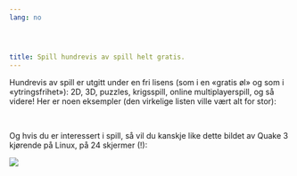 ```yaml
---
lang: no




title: Spill hundrevis av spill helt gratis.
---
```


Hundrevis av spill er utgitt under en fri lisens (som i en «gratis øl» og som i «ytringsfrihet»): 2D, 3D, puzzles, krigsspill, online multiplayerspill, og så videre! Her er noen eksempler (den virkelige listen ville vært alt for stor):

<div id="items">



<br class="clearboth" />


Og hvis du er interessert i spill, så vil du kanskje like dette bildet av Quake 3 kjørende på Linux, på 24 skjermer (!):

<a href="Images/quake_24_screens.jpg"><img src="Images/quake_24_screens_thumbnail.jpg" /></a>




